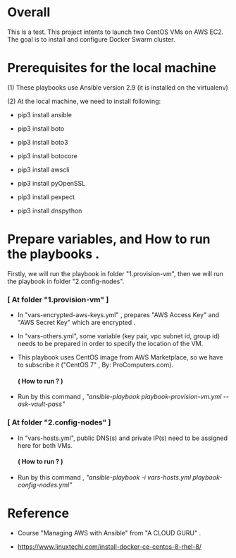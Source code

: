 # Overall
This is a test. This project intents to launch two CentOS VMs on AWS EC2.  The goal is to install and configure Docker Swarm cluster.




# Prerequisites for the local machine
(1) These playbooks use Ansible version 2.9 (it is installed on the virtualenv)

(2) At the local machine, we need to install following:

- pip3 install ansible

- pip3 install boto

- pip3 install boto3

- pip3 install botocore

- pip3 install awscli

- pip3 install pyOpenSSL

- pip3 install pexpect

- pip3 install dnspython


# Prepare variables, and How to run the playbooks .

Firstly, we will run the playbook in folder "1.provision-vm", then we will run the playbook in folder "2.config-nodes".

### [ At folder "1.provision-vm" ]


- In "vars-encrypted-aws-keys.yml" , prepares "AWS Access Key" and "AWS Secret Key" which are encrypted .

- In "vars-others.yml", some variable (key pair, vpc subnet id, group id)  needs to be prepared in order to specify the location of the VM.

- This playbook uses CentOS image from AWS Marketplace, so we have to subscribe it  ("CentOS 7" ,  By: ProComputers.com). 

    #### ( How to run ? )

- Run by this command , *"ansible-playbook playbook-provision-vm.yml --ask-vault-pass"*

### [ At folder "2.config-nodes" ]

- In "vars-hosts.yml", public DNS(s) and private IP(s) need to be assigned here for both VMs.

    #### ( How to run ? )

- Run by this command , *"ansible-playbook -i vars-hosts.yml playbook-config-nodes.yml"*




# Reference
- Course "Managing AWS with Ansible" from "A CLOUD GURU" .

- https://www.linuxtechi.com/install-docker-ce-centos-8-rhel-8/
